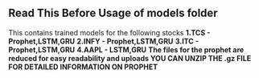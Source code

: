 ## Read This Before Usage of models folder
This contains trained models for the following stocks
**1.TCS - Prophet,LSTM,GRU**
**2.INFY - Prophet,LSTM,GRU**
**3.ITC - Prophet,LSTM,GRU**
**4.AAPL - LSTM,GRU**
**The files for the prophet are reduced for easy readability and uploads
YOU CAN UNZIP THE .gz FILE FOR DETAILED INFORMATION ON PROPHET**
